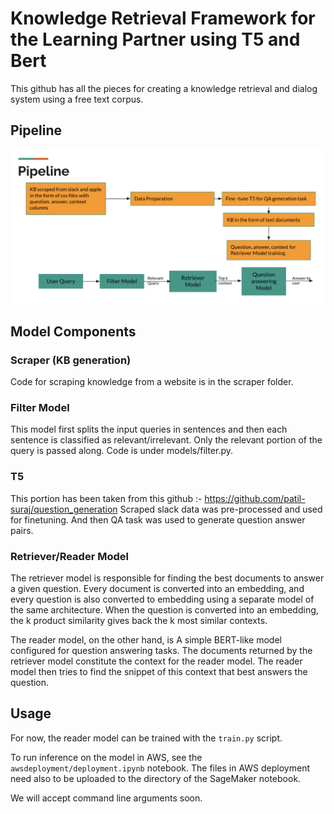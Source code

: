 # Knowledge Retrieval Framework for the Learning Partner using T5 and Bert

This github has all the pieces for creating a knowledge retrieval and dialog system using a free text corpus.

## Pipeline
  ![Pipeline](Pipeline.png)
  
## Model Components

### Scraper (KB generation)
Code for scraping knowledge from a website is in the scraper folder.

### Filter Model
This model first splits the input queries in sentences and then each sentence is classified as relevant/irrelevant. Only the relevant portion of the query is passed
along.
Code is under models/filter.py.

### T5
This portion has been taken from this github :- https://github.com/patil-suraj/question_generation
Scraped slack data was pre-processed and used for finetuning. And then QA task was used to generate question answer pairs.

### Retriever/Reader Model
The retriever model is responsible for finding the best documents to answer a given question.
Every document is converted into an embedding, and every question is also converted to embedding using a separate model of the same architecture.
When the question is converted into an embedding, the k product similarity gives back the k most similar contexts.

The reader model, on the other hand, is A simple BERT-like model configured for question answering tasks.
The documents returned by the retriever model constitute the context for the reader model.
The reader model then tries to find the snippet of this context that best answers the question.

## Usage

For now, the reader model can be trained with the `train.py` script.

To run inference on the model in AWS, see the `awsdeployment/deployment.ipynb` notebook.
The files in AWS deployment need also to be uploaded to the directory of the SageMaker notebook.

We will accept command line arguments soon.
